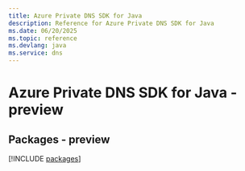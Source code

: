 ```yaml
---
title: Azure Private DNS SDK for Java
description: Reference for Azure Private DNS SDK for Java
ms.date: 06/20/2025
ms.topic: reference
ms.devlang: java
ms.service: dns
---
```

# Azure Private DNS SDK for Java - preview
## Packages - preview
[!INCLUDE [packages](private-dns-index.md)]
